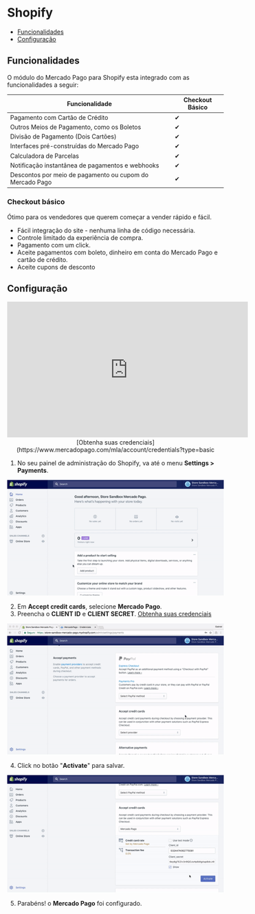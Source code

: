 # Shopify


* [Funcionalidades](#funcionalidades)
* [Configuração](#configuração)


## Funcionalidades

O módulo do Mercado Pago para Shopify esta integrado com as funcionalidades a seguir:

| Funcionalidade                                           	| Checkout Básico 	|
|-----------------------------------------------------------|-------------------|
| Pagamento com Cartão de Crédito                          	| ✔               	|
| Outros Meios de Pagamento, como os Boletos               	| ✔               	|
| Divisão de Pagamento (Dois Cartões)                      	| ✔               	|
| Interfaces pré-construídas do Mercado Pago               	| ✔               	|
| Calculadora de Parcelas                                  	| ✔               	|
| Notificação instantânea de pagamentos e webhooks         	| ✔               	|
| Descontos por meio de pagamento ou cupom do Mercado Pago 	| ✔               	|

### Checkout básico

Ótimo para os vendedores que querem começar a vender rápido e fácil.

* Fácil integração do site - nenhuma linha de código necessária.
* Controle limitado da experiência de compra.
* Pagamento com um click.
* Aceite pagamentos com boleto, dinheiro em conta do Mercado Pago e cartão de crédito.
* Aceite cupons de desconto


## Configuração

<center>
  <iframe width="560" height="315" src="https://www.youtube.com/watch?v=PG78aN18d_w" frameborder="0" allowfullscreen=""></iframe>
  [Obtenha suas credenciais](https://www.mercadopago.com/mla/account/credentials?type=basic
</center>

1. No seu painel de administração do Shopify, va até o menu **Settings > Payments**.

  ![Config](/images/shopify-config-1.gif)

2. Em **Accept credit cards**, selecione **Mercado Pago**.
3. Preencha o **CLIENT ID** e **CLIENT SECRET**. [Obtenha suas credenciais](https://www.mercadopago.com/mla/account/credentials?type=basic)

  ![Config](/images/shopify-config-2.gif)

4. Click no botão "**Activate**" para salvar.

  ![Config](/images/shopify-config-3.gif)

5. Parabéns! o **Mercado Pago** foi configurado.
